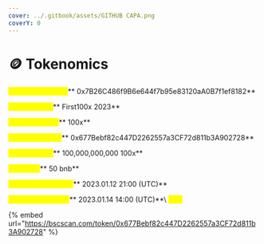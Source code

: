 ```yaml
---
cover: ../.gitbook/assets/GITHUB CAPA.png
coverY: 0
---
```


# 🪙 Tokenomics

<mark style="color:yellow;">**Presale Address :**</mark>** 0x7B26C486f9B6e644f7b95e83120aA0B7f1ef8182**

<mark style="color:yellow;">**Token Name:**</mark>** First100x 2023**

<mark style="color:yellow;">**Token Symbol:**</mark>** 100x**

<mark style="color:yellow;">**Token Address:**</mark>** 0x677Bebf82c447D2262557a3CF72d811b3A902728**

<mark style="color:yellow;">**Total Supply:**</mark>** 100,000,000,000 100x**

<mark style="color:yellow;">**Soft Cap:**</mark>** 50 bnb**

<mark style="color:yellow;">**Presale Start Time:**</mark>** 2023.01.12 21:00 (UTC)**

<mark style="color:yellow;">**Presale End Time:**</mark>** 2023.01.14 14:00 (UTC)**\ <mark style="color:yellow;">****</mark>

{% embed url="https://bscscan.com/token/0x677Bebf82c447D2262557a3CF72d811b3A902728" %}
